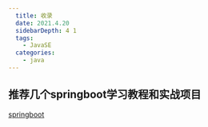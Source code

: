 ```yaml
---
  title: 收录
  date: 2021.4.20 
  sidebarDepth: 4 1
  tags:   
  	- JavaSE 
  categories:   
  	- java
---
```


## 推荐几个springboot学习教程和实战项目
[springboot](https://mp.weixin.qq.com/s/1p48O2z2YFin_2nC7Kvlow)
